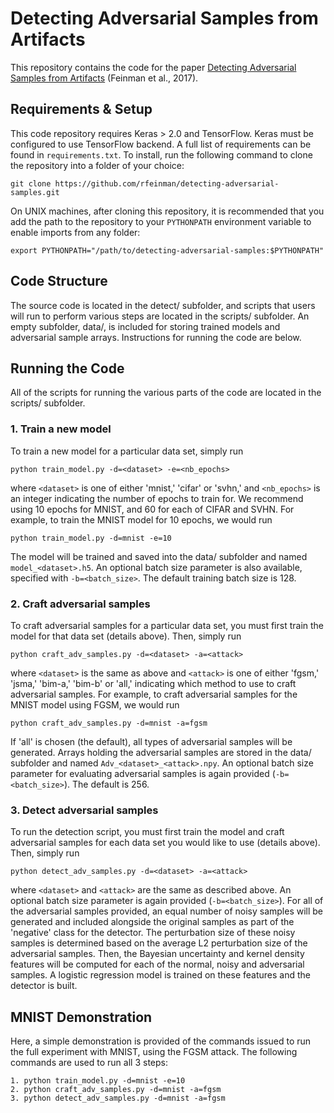 # Detecting Adversarial Samples from Artifacts
This repository contains the code for the paper [Detecting
Adversarial Samples from Artifacts](https://arxiv.org/abs/1703.00410)
(Feinman et al., 2017).

## Requirements & Setup
This code repository requires Keras > 2.0 and TensorFlow. Keras must be
configured to use TensorFlow backend. A full list of requirements can be found
in `requirements.txt`. To install, run the following command to clone the
repository into a folder of your choice:

    git clone https://github.com/rfeinman/detecting-adversarial-samples.git

On UNIX machines, after cloning this repository, it is
recommended that you add the path to the repository to your `PYTHONPATH`
environment variable to enable imports from any folder:

    export PYTHONPATH="/path/to/detecting-adversarial-samples:$PYTHONPATH"


## Code Structure
The source code is located in the detect/ subfolder, and scripts that users will
run to perform various steps are located in the scripts/ subfolder. An empty
subfolder, data/, is included for storing trained models and adversarial sample
arrays. Instructions for running the code are below.

## Running the Code
All of the scripts for running the various parts of the code are located
in the scripts/ subfolder.

### 1. Train a new model
To train a new model for a particular data set, simply run

    python train_model.py -d=<dataset> -e=<nb_epochs>

where `<dataset>` is one of either 'mnist,' 'cifar' or 'svhn,' and `<nb_epochs>`
is an integer indicating the number of epochs to train for. We recommend using
10 epochs for MNIST, and 60 for each of CIFAR and SVHN. For example, to train
the MNIST model for 10 epochs, we would run

    python train_model.py -d=mnist -e=10

The model will be trained and saved into the data/ subfolder and named
`model_<dataset>.h5`. An optional batch size parameter is also available,
specified with `-b=<batch_size>`. The default training batch size is 128.

### 2. Craft adversarial samples
To craft adversarial samples for a particular data set, you must first
train the model for that data set (details above). Then, simply run

    python craft_adv_samples.py -d=<dataset> -a=<attack>

where `<dataset>` is the same as above and `<attack>` is one of either 'fgsm,'
'jsma,' 'bim-a,' 'bim-b' or 'all,' indicating which method to use to craft
adversarial samples. For example, to craft adversarial samples for the
MNIST model using FGSM, we would run

    python craft_adv_samples.py -d=mnist -a=fgsm

If 'all' is chosen (the default), all types of adversarial samples will be
generated. Arrays holding the adversarial samples are stored in the data/
subfolder and named `Adv_<dataset>_<attack>.npy`. An optional batch size
parameter for evaluating adversarial samples is again provided
(`-b=<batch_size>`). The default is 256.

### 3. Detect adversarial samples
To run the detection script, you must first train the model and craft
adversarial samples for each data set you would like to use (details above).
Then, simply run

    python detect_adv_samples.py -d=<dataset> -a=<attack>

where `<dataset>` and `<attack>` are the same as described above. An optional
batch size parameter is again provided (`-b=<batch_size>`). For all of the
adversarial samples provided, an equal number of noisy samples will be generated
and included alongside the original samples as part of the 'negative' class
for the detector. The perturbation size of these noisy samples is determined
based on the average L2 perturbation size of the adversarial samples. Then,
the Bayesian uncertainty and kernel density features will be computed for each
of the normal, noisy and adversarial samples. A logistic regression model is
trained on these features and the detector is built.

## MNIST Demonstration
Here, a simple demonstration is provided of the commands issued to run the full
experiment with MNIST, using the FGSM attack. The following commands are used
to run all 3 steps:

    1. python train_model.py -d=mnist -e=10
    2. python craft_adv_samples.py -d=mnist -a=fgsm
    3. python detect_adv_samples.py -d=mnist -a=fgsm
